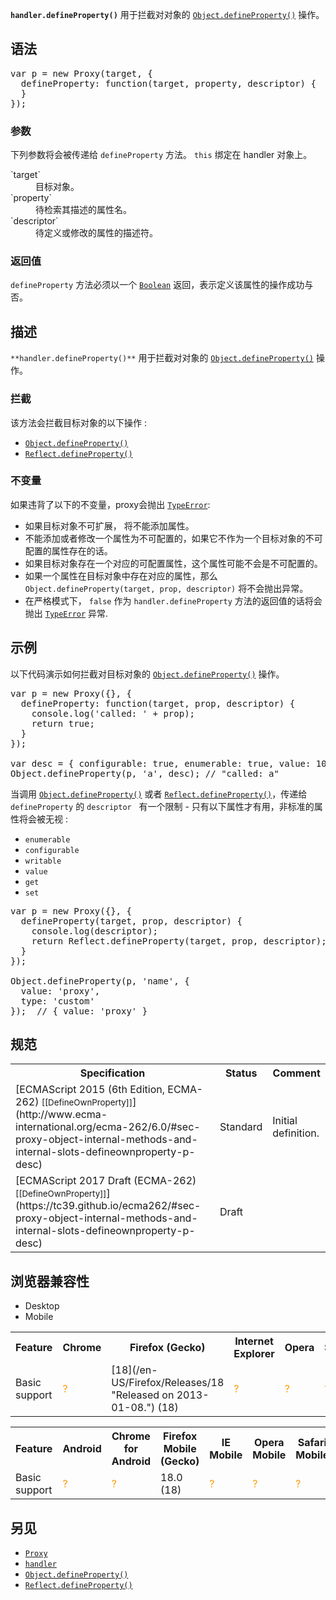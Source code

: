 **`handler.defineProperty()`** 用于拦截对对象的 [`Object.defineProperty()`](/zh-CN/docs/Web/JavaScript/Reference/Global_Objects/Object/defineProperty "Object.defineProperty() 方法会直接在一个对象上定义一个新属性，或者修改一个已经存在的属性， 并返回这个对象。") 操作。

## 语法

<pre class="brush: js">var p = new Proxy(target, {
  defineProperty: function(target, property, descriptor) {
  }
});
</pre>

### 参数

下列参数将会被传递给 `defineProperty` 方法。 `this` 绑定在 handler 对象上。

<dl>

<dt>`target`</dt>

<dd>目标对象。</dd>

<dt>`property`</dt>

<dd>待检索其描述的属性名。</dd>

<dt>`descriptor`</dt>

<dd>待定义或修改的属性的描述符。</dd>

</dl>

### 返回值

`defineProperty` 方法必须以一个 [`Boolean`](/zh-CN/docs/Web/JavaScript/Reference/Boolean "此页面仍未被本地化, 期待您的翻译!") 返回，表示定义该属性的操作成功与否。

## 描述

`**handler.defineProperty()**` 用于拦截对对象的 [`Object.defineProperty()`](/zh-CN/docs/Web/JavaScript/Reference/Global_Objects/Object/defineProperty "Object.defineProperty() 方法会直接在一个对象上定义一个新属性，或者修改一个已经存在的属性， 并返回这个对象。") 操作。

### 拦截

该方法会拦截目标对象的以下操作 :

*   [`Object.defineProperty()`](/zh-CN/docs/Web/JavaScript/Reference/Global_Objects/Object/defineProperty "Object.defineProperty() 方法会直接在一个对象上定义一个新属性，或者修改一个已经存在的属性， 并返回这个对象。")
*   [`Reflect.defineProperty()`](/zh-CN/docs/Web/JavaScript/Reference/Global_Objects/Reflect/defineProperty "静态方法 Reflect.defineProperty() 有很像 Object.defineProperty() 方法，但返回的是 Boolean 值。")

### 不变量

如果违背了以下的不变量，proxy会抛出 [`TypeError`](/zh-CN/docs/Web/JavaScript/Reference/Global_Objects/TypeError "TypeError（类型错误） 对象用来表示值的类型非预期类型时发生的错误。"):

*   如果目标对象不可扩展， 将不能添加属性。
*   不能添加或者修改一个属性为不可配置的，如果它不作为一个目标对象的不可配置的属性存在的话。
*   如果目标对象存在一个对应的可配置属性，这个属性可能不会是不可配置的。
*   如果一个属性在目标对象中存在对应的属性，那么 `Object.defineProperty(target, prop, descriptor)` 将不会抛出异常。
*   在严格模式下， `false` 作为 `handler.defineProperty` 方法的返回值的话将会抛出 [`TypeError`](/zh-CN/docs/Web/JavaScript/Reference/Global_Objects/TypeError "TypeError（类型错误） 对象用来表示值的类型非预期类型时发生的错误。") 异常.

## 示例

以下代码演示如何拦截对目标对象的 [`Object.defineProperty()`](/zh-CN/docs/Web/JavaScript/Reference/Global_Objects/Object/defineProperty "Object.defineProperty() 方法会直接在一个对象上定义一个新属性，或者修改一个已经存在的属性， 并返回这个对象。") 操作。

<pre class="brush: js">var p = new Proxy({}, {
  defineProperty: function(target, prop, descriptor) {
    console.log('called: ' + prop);
    return true;
  }
});

var desc = { configurable: true, enumerable: true, value: 10 };
Object.defineProperty(p, 'a', desc); // "called: a"
</pre>

当调用 [`Object.defineProperty()`](/zh-CN/docs/Web/JavaScript/Reference/Global_Objects/Object/defineProperty "Object.defineProperty() 方法会直接在一个对象上定义一个新属性，或者修改一个已经存在的属性， 并返回这个对象。") 或者 [`Reflect.defineProperty()`](/zh-CN/docs/Web/JavaScript/Reference/Global_Objects/Reflect/defineProperty "静态方法 Reflect.defineProperty() 有很像 Object.defineProperty() 方法，但返回的是 Boolean 值。")，传递给 `defineProperty` 的 `descriptor`   有一个限制 - 只有以下属性才有用，非标准的属性将会被无视 :

*   `enumerable`
*   `configurable`
*   `writable`
*   `value`
*   `get`
*   `set`

<pre class="brush: js">var p = new Proxy({}, {
  defineProperty(target, prop, descriptor) {
    console.log(descriptor);
    return Reflect.defineProperty(target, prop, descriptor);
  }
});

Object.defineProperty(p, 'name', {
  value: 'proxy',
  type: 'custom'
});  // { value: 'proxy' }
</pre>

## 规范

<table class="standard-table">

<tbody>

<tr>

<th scope="col">Specification</th>

<th scope="col">Status</th>

<th scope="col">Comment</th>

</tr>

<tr>

<td>[ECMAScript 2015 (6th Edition, ECMA-262)  
<small lang="zh-CN">[[DefineOwnProperty]]</small>](http://www.ecma-international.org/ecma-262/6.0/#sec-proxy-object-internal-methods-and-internal-slots-defineownproperty-p-desc)</td>

<td><span class="spec-Standard">Standard</span></td>

<td>Initial definition.</td>

</tr>

<tr>

<td>[ECMAScript 2017 Draft (ECMA-262)  
<small lang="zh-CN">[[DefineOwnProperty]]</small>](https://tc39.github.io/ecma262/#sec-proxy-object-internal-methods-and-internal-slots-defineownproperty-p-desc)</td>

<td><span class="spec-Draft">Draft</span></td>

<td> </td>

</tr>

</tbody>

</table>

## 浏览器兼容性

<div>

<div class="htab"><a name="AutoCompatibilityTable" id="AutoCompatibilityTable"></a>

*   <a>Desktop</a>
*   <a>Mobile</a>

</div>

</div>

<div id="compat-desktop">

<table class="compat-table">

<tbody>

<tr>

<th>Feature</th>

<th>Chrome</th>

<th>Firefox (Gecko)</th>

<th>Internet Explorer</th>

<th>Opera</th>

<th>Safari</th>

</tr>

<tr>

<td>Basic support</td>

<td><span title="Compatibility unknown; please update this." style="color: rgb(255, 153, 0);">?</span></td>

<td>[18](/en-US/Firefox/Releases/18 "Released on 2013-01-08.") (18)</td>

<td><span title="Compatibility unknown; please update this." style="color: rgb(255, 153, 0);">?</span></td>

<td><span title="Compatibility unknown; please update this." style="color: rgb(255, 153, 0);">?</span></td>

<td><span title="Compatibility unknown; please update this." style="color: rgb(255, 153, 0);">?</span></td>

</tr>

</tbody>

</table>

</div>

<div id="compat-mobile">

<table class="compat-table">

<tbody>

<tr>

<th>Feature</th>

<th>Android</th>

<th>Chrome for Android</th>

<th>Firefox Mobile (Gecko)</th>

<th>IE Mobile</th>

<th>Opera Mobile</th>

<th>Safari Mobile</th>

</tr>

<tr>

<td>Basic support</td>

<td><span title="Compatibility unknown; please update this." style="color: rgb(255, 153, 0);">?</span></td>

<td><span title="Compatibility unknown; please update this." style="color: rgb(255, 153, 0);">?</span></td>

<td>18.0 (18)</td>

<td><span title="Compatibility unknown; please update this." style="color: rgb(255, 153, 0);">?</span></td>

<td><span title="Compatibility unknown; please update this." style="color: rgb(255, 153, 0);">?</span></td>

<td><span title="Compatibility unknown; please update this." style="color: rgb(255, 153, 0);">?</span></td>

</tr>

</tbody>

</table>

</div>

## 另见

*   [`Proxy`](/zh-CN/docs/Web/JavaScript/Reference/Global_Objects/Proxy "Proxy 对象用来为基础操作（例如：属性查找、赋值、枚举、方法调用等）定义用户自定义行为。")
*   [`handler`](/zh-CN/docs/Web/JavaScript/Reference/Global_Objects/Proxy/handler "处理器对象用来自定义代理对象的各种可代理操作。")
*   [`Object.defineProperty()`](/zh-CN/docs/Web/JavaScript/Reference/Global_Objects/Object/defineProperty "Object.defineProperty() 方法会直接在一个对象上定义一个新属性，或者修改一个已经存在的属性， 并返回这个对象。")
*   [`Reflect.defineProperty()`](/zh-CN/docs/Web/JavaScript/Reference/Global_Objects/Reflect/defineProperty "静态方法 Reflect.defineProperty() 有很像 Object.defineProperty() 方法，但返回的是 Boolean 值。")